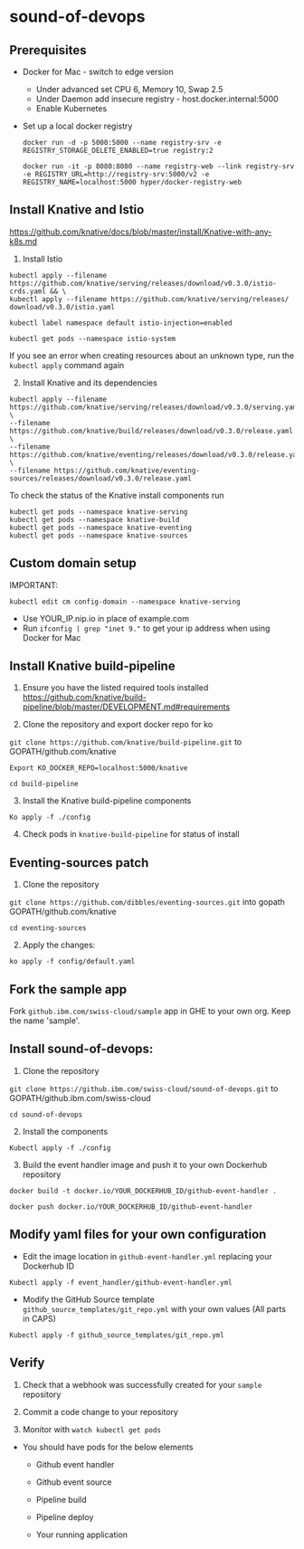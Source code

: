 # sound-of-devops

## Prerequisites

- Docker for Mac - switch to edge version
    - Under advanced set CPU 6, Memory 10, Swap 2.5
    - Under Daemon add insecure registry - host.docker.internal:5000
    - Enable Kubernetes

- Set up a local docker registry 

  ```
  docker run -d -p 5000:5000 --name registry-srv -e REGISTRY_STORAGE_DELETE_ENABLED=true registry:2

  docker run -it -p 8080:8080 --name registry-web --link registry-srv -e REGISTRY_URL=http://registry-srv:5000/v2 -e REGISTRY_NAME=localhost:5000 hyper/docker-registry-web
  ```

## Install Knative and Istio

https://github.com/knative/docs/blob/master/install/Knative-with-any-k8s.md

1. Install Istio

```
kubectl apply --filename https://github.com/knative/serving/releases/download/v0.3.0/istio-crds.yaml && \
kubectl apply --filename https://github.com/knative/serving/releases/
download/v0.3.0/istio.yaml
```
`kubectl label namespace default istio-injection=enabled`

`kubectl get pods --namespace istio-system`

If you see an error when creating resources about an unknown type, run the `kubectl apply` command again


2. Install Knative and its dependencies

```
kubectl apply --filename https://github.com/knative/serving/releases/download/v0.3.0/serving.yaml \
--filename https://github.com/knative/build/releases/download/v0.3.0/release.yaml \
--filename https://github.com/knative/eventing/releases/download/v0.3.0/release.yaml \
--filename https://github.com/knative/eventing-sources/releases/download/v0.3.0/release.yaml
```

To check the status of the Knative install components run

```
kubectl get pods --namespace knative-serving
kubectl get pods --namespace knative-build
kubectl get pods --namespace knative-eventing
kubectl get pods --namespace knative-sources
```

## Custom domain setup

IMPORTANT:

`kubectl edit cm config-domain --namespace knative-serving`

  - Use YOUR_IP.nip.io in place of example.com
  - Run `ifconfig | grep "inet 9."` to get your ip address when using Docker for Mac

## Install Knative build-pipeline

1. Ensure you have the listed required tools installed https://github.com/knative/build-pipeline/blob/master/DEVELOPMENT.md#requirements

2. Clone the repository and export docker repo for ko 

`git clone https://github.com/knative/build-pipeline.git` to GOPATH/github.com/knative
  
`Export KO_DOCKER_REPO=localhost:5000/knative`

`cd build-pipeline`

3. Install the Knative build-pipeline components

`Ko apply -f ./config`

4. Check pods in `knative-build-pipeline` for status of install

## Eventing-sources patch 

1. Clone the repository

`git clone https://github.com/dibbles/eventing-sources.git` into gopath GOPATH/github.com/knative

`cd eventing-sources`

2. Apply the changes:

`ko apply -f config/default.yaml`

## Fork the sample app 

Fork `github.ibm.com/swiss-cloud/sample` app in GHE to your own org. Keep the name 'sample'. 

## Install sound-of-devops:

1. Clone the repository 

`git clone https://github.ibm.com/swiss-cloud/sound-of-devops.git` to GOPATH/github.ibm.com/swiss-cloud

`cd sound-of-devops`

2. Install the components

`Kubectl apply -f ./config`

3. Build the event handler image and push it to your own Dockerhub repository

`docker build -t docker.io/YOUR_DOCKERHUB_ID/github-event-handler .`  

`docker push docker.io/YOUR_DOCKERHUB_ID/github-event-handler`

## Modify yaml files for your own configuration 

- Edit the image location in `github-event-handler.yml` replacing your Dockerhub ID 

`Kubectl apply -f event_handler/github-event-handler.yml`

- Modify the GitHub Source template `github_source_templates/git_repo.yml` with your own values (All parts in CAPS)

`Kubectl apply -f github_source_templates/git_repo.yml`

## Verify

1. Check that a webhook was successfully created for your `sample` repository

2. Commit a code change to your repository

3. Monitor with `watch kubectl get pods` 

  - You should have pods for the below elements
    - Github event handler
    - Github event source

    - Pipeline build 
    - Pipeline deploy
    - Your running application
 